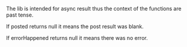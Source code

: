The lib is intended for async result
thus the context of the functions are past tense. 

If posted returns null it means the post result was blank. 

If errorHappened returns null it means there was no error. 


